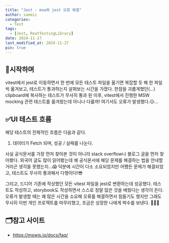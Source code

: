 ```yaml
---
title: "Jest - msw와 jest 오류 해결"
author: saemii
categories:
  - Test
tags:
  - [Jest, ReatTestingLibrary]
date: 2024-11-27
last_modified_at: 2024-11-27
pin: true
---
```


## 📌시작하며

vitest에서 jest로 이동하면서 한 번에 모든 테스트 파일을 옮기면 복잡할 듯 해 한 파일씩 옮겨보고, 테스트가 통과하는지 살펴보는 시간을 가졌다. 한참을 괴롭게했던(...) clipboard에 복사하는 테스트가 무사히 통과 된 이후, vitest에서 진행한 MSW mocking 관련 테스트를 옮겨왔는데 아니나 다를까! 여기서도 오류가 발생했다.😑...

## ✅UI 테스트 흐름

해당 테스트의 전체적인 흐름은 다음과 같다.

1. 데이터가 Fetch 되며, 성공 / 실패를 나눈다.

사실 공식문서를 가장 먼저 찾아본 것이 아니라 stack overflow나 블로그 글을 먼저 찾아봤다. 외국어 글도 많이 읽어봤는데 왜 공식문서에 해당 문제를 해결하는 법을 안내할거라곤 생각을 못했는지...😱
덕분에 시간이 다소 소요되었지만 어쨌든 문제가 해결되었고, 테스트도 무사히 통과해서 다행이다!😎

그리고, 드디어 기존에 작성했던 모든 vitest 파일을 jest로 변환하는데 성공했다. 테스트도 작성하고, storybook도 작성하면서 스스로 정말 많은 것을 배웠다는 생각이 든다. 오류가 발생할 때는 꽤 많은 시간을 소요해 오류를 해결하면서 힘들기도 했지만 그래도 무사히 이번 개인 프로젝트를 마무리했고, 조금은 성장한 나에게 박수를 보낸다. 🤗🤗🤗

## 🗂️참고 사이트

- <https://mswjs.io/docs/faq/>
